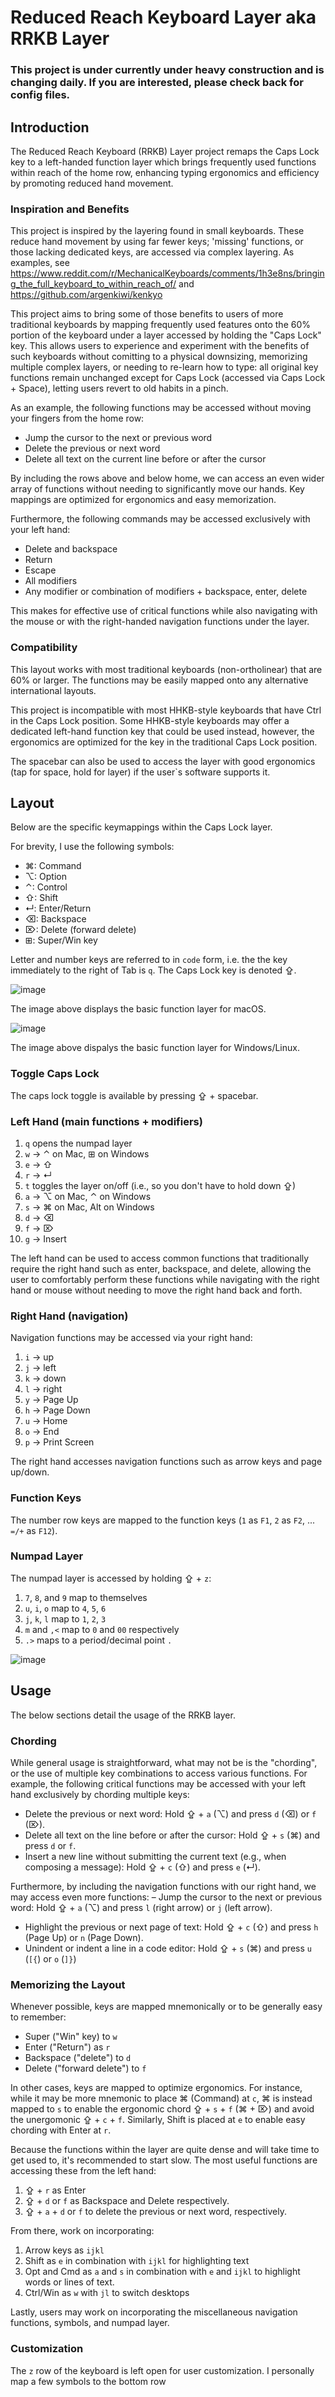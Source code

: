 # Reduced Reach Keyboard Layer aka RRKB Layer

### This project is under currently under heavy construction and is changing daily. If you are interested, please check back for config files.

## Introduction
The Reduced Reach Keyboard (RRKB) Layer project remaps the Caps Lock key to a left-handed function layer which brings frequently used functions within reach of the home row, enhancing typing ergonomics and efficiency by promoting reduced hand movement.

### Inspiration and Benefits
This project is inspired by the layering found in small keyboards. These reduce hand movement by using far fewer keys; 'missing' functions, or those lacking dedicated keys, are accessed via complex layering. As examples, see https://www.reddit.com/r/MechanicalKeyboards/comments/1h3e8ns/bringing_the_full_keyboard_to_within_reach_of/ and https://github.com/argenkiwi/kenkyo

This project aims to bring some of those benefits to users of more traditional keyboards by mapping frequently used features onto the 60% portion of the keyboard under a layer accessed by holding the "Caps Lock" key. This allows users to experience and experiment with the benefits of such keyboards without comitting to a physical downsizing, memorizing multiple complex layers, or needing to re-learn how to type: all original key functions remain unchanged except for Caps Lock (accessed via Caps Lock + Space), letting users revert to old habits in a pinch.

As an example, the following functions may be accessed without moving your fingers from the home row:
- Jump the cursor to the next or previous word
- Delete the previous or next word
- Delete all text on the current line before or after the cursor

By including the rows above and below home, we can access an even wider array of functions without needing to significantly move our hands. Key mappings are optimized for ergonomics and easy memorization.

Furthermore, the following commands may be accessed exclusively with your left hand:
- Delete and backspace
- Return
- Escape
- All modifiers
- Any modifier or combination of modifiers + backspace, enter, delete

This makes for effective use of critical functions while also navigating with the mouse or with the right-handed navigation functions under the layer.

### Compatibility
This layout works with most traditional keyboards (non-ortholinear) that are 60% or larger. The functions may be easily mapped onto any alternative international layouts.

This project is incompatible with most HHKB-style keyboards that have Ctrl in the Caps Lock position. Some HHKB-style keyboards may offer a dedicated left-hand function key that could be used instead, however, the ergonomics are optimized for the key in the traditional Caps Lock position. 

The spacebar can also be used to access the layer with good ergonomics (tap for space, hold for layer) if the user`s software supports it.


## Layout
Below are the specific keymappings within the Caps Lock layer.

For brevity, I use the following symbols:
- ⌘: Command
- ⌥: Option
- ⌃: Control
- ⇧: Shift
- ↵: Enter/Return
- ⌫: Backspace
- ⌦: Delete (forward delete)
- ⊞: Super/Win key

Letter and number keys are referred to in `code` form, i.e. the the key immediately to the right of Tab is `q`. The Caps Lock key is denoted ⇪.

![image](https://github.com/user-attachments/assets/9f3c4a39-9794-4a0b-9e6f-d8e070f78e36)

The image above displays the basic function layer for macOS.

![image](https://github.com/user-attachments/assets/847b7352-6bb0-46be-99ae-7519f2dbcba4)

The image above dispalys the basic function layer for Windows/Linux.


### Toggle Caps Lock
The caps lock toggle is available by pressing ⇪ + spacebar.


### Left Hand (main functions + modifiers)
1. `q` opens the numpad layer
2. `w` → ⌃ on Mac, ⊞ on Windows
3. `e` → ⇧
4. `r` → ↵
5. `t` toggles the layer on/off (i.e., so you don't have to hold down ⇪) 
6. `a` → ⌥ on Mac, ⌃ on Windows
7. `s` → ⌘ on Mac, Alt on Windows
8. `d` → ⌫
9. `f` → ⌦
10. `g` → Insert

The left hand can be used to access common functions that traditionally require the right hand such as enter, backspace, and delete, allowing the user to comfortably perform these functions while navigating with the right hand or mouse without needing to move the right hand back and forth.


### Right Hand (navigation)
Navigation functions may be accessed via your right hand:
1. `i` → up 
2. `j` → left
3. `k` → down
4. `l` → right
5. `y` → Page Up
6. `h` → Page Down
7. `u` → Home
8. `o` → End
9. `p` → Print Screen

The right hand accesses navigation functions such as arrow keys and page up/down.


### Function Keys 
The number row keys are mapped to the function keys (`1` as `F1`, `2` as `F2`, ... `=/+` as `F12`).


### Numpad Layer
The numpad layer is accessed by holding ⇪ + `z`:
1. `7`, `8`, and `9` map to themselves
2. `u`, `i`, `o` map to `4`, `5`, `6`
3. `j`, `k`, `l` map to `1`, `2`, `3`
4. `m` and `,<` map to `0` and `00` respectively
5. `.>` maps to a period/decimal point `.`

![image](https://github.com/user-attachments/assets/27e3ee0d-3d7f-4d81-b853-ee53530402f2) 


## Usage
The below sections detail the usage of the RRKB layer.


### Chording
While general usage is straightforward, what may not be is the "chording", or the use of multiple key combinations to access various functions. For example, the following critical functions may be accessed with your left hand exclusively by chording multiple keys:
- Delete the previous or next word: Hold ⇪ + `a` (⌥) and press `d` (⌫) or `f` (⌦).
- Delete all text on the line before or after the cursor: Hold ⇪ + `s` (⌘) and press `d` or `f`.
- Insert a new line without submitting the current text (e.g., when composing a message): Hold ⇪ + `c` (⇧) and press `e` (↵).

Furthermore, by including the navigation functions with our right hand, we may access even more functions:
– Jump the cursor to the next or previous word: Hold ⇪ + `a` (⌥) and press `l` (right arrow) or `j` (left arrow).
- Highlight the previous or next page of text: Hold ⇪ + `c` (⇧) and press `h` (Page Up) or `n` (Page Down).
- Unindent or indent a line in a code editor: Hold ⇪ + `s` (⌘) and press `u` (`[{`) or `o` (`]}`)


### Memorizing the Layout
Whenever possible, keys are mapped mnemonically or to be generally easy to remember: 
- Super ("Win" key) to `w`
- Enter ("Return") as `r`
- Backspace ("delete") to `d`
- Delete ("forward delete") to `f`

In other cases, keys are mapped to optimize ergonomics. For instance, while it may be more mnemonic to place ⌘ (Command) at `c`, ⌘ is instead mapped to `s` to enable the ergonomic chord ⇪ + `s` + `f` (⌘ + ⌦) and avoid the unergomonic ⇪ + `c` + `f`. Similarly, Shift is placed at `e` to enable easy chording with Enter at `r`. 

Because the functions within the layer are quite dense and will take time to get used to, it's recommended to start slow. The most useful functions are accessing these from the left hand:
1. ⇪ + `r` as Enter
2. ⇪ + `d` or `f` as Backspace and Delete respectively.
3. ⇪ + `a` + `d` or `f` to delete the previous or next word, respectively.

From there, work on incorporating:
1. Arrow keys as `ijkl`
2. Shift as `e` in combination with `ijkl` for highlighting text
3. Opt and Cmd as `a` and `s` in combination with `e` and `ijkl` to highlight words or lines of text.
4. Ctrl/Win as `w` with `jl` to switch desktops

Lastly, users may work on incorporating the miscellaneous navigation functions, symbols, and numpad layer.


### Customization
The `z` row of the keyboard is left open for user customization. I personally map a few symbols to the bottom row 
